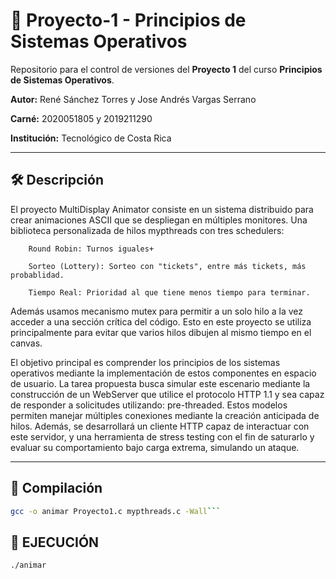 # 🧠 Proyecto-1 - Principios de Sistemas Operativos

Repositorio para el control de versiones del **Proyecto 1** del curso **Principios de Sistemas Operativos**.

**Autor:** René Sánchez Torres y Jose Andrés Vargas Serrano

**Carné:** 2020051805 y 2019211290

**Institución:** Tecnológico de Costa Rica

---

## 🛠️ Descripción
El proyecto MultiDisplay Animator consiste en un sistema distribuido para crear animaciones ASCII que se despliegan en múltiples monitores. Una biblioteca personalizada de hilos mypthreads con tres schedulers:

        Round Robin: Turnos iguales+
        
        Sorteo (Lottery): Sorteo con "tickets", entre más tickets, más probablidad. 
        
        Tiempo Real: Prioridad al que tiene menos tiempo para terminar.
 
Además usamos mecanismo mutex para permitir a un solo hilo a la vez acceder a una sección crítica del código. Esto en este proyecto se utiliza principalmente para evitar que varios hilos dibujen al mismo tiempo en el canvas.

El objetivo principal es comprender los principios de los sistemas operativos mediante la implementación de estos componentes en espacio de usuario.
La tarea propuesta busca simular este escenario mediante la construcción de un WebServer que utilice el protocolo HTTP 1.1 y sea capaz de responder a solicitudes utilizando: pre-threaded. Estos modelos permiten manejar múltiples conexiones mediante la creación anticipada de hilos. Además, se desarrollará un cliente HTTP capaz de interactuar con este servidor, y una herramienta de stress testing con el fin de saturarlo y evaluar su comportamiento bajo carga extrema, simulando un ataque.

---

## 🚀 Compilación

```bash
gcc -o animar Proyecto1.c mypthreads.c -Wall```
```

## 🦾 EJECUCIÓN 
```bash
./animar
```
